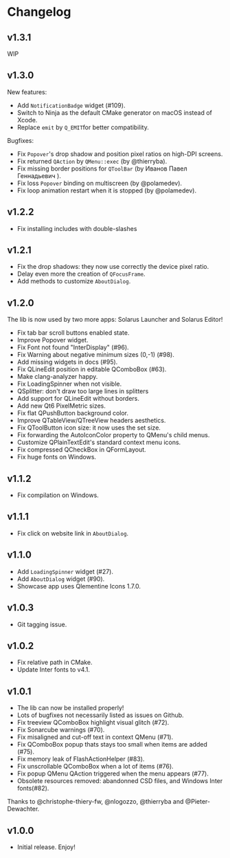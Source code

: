 # Changelog

## v1.3.1

WIP

## v1.3.0

New features:

- Add `NotificationBadge` widget (#109).
- Switch to Ninja as the default CMake generator on macOS instead of Xcode.
- Replace `emit` by `Q_EMIT`for better compatibility.

Bugfixes:

- Fix `Popover`'s drop shadow and position pixel ratios on high-DPI screens.
- Fix returned `QAction` by `QMenu::exec` (by @thierryba).
- Fix missing border positions for `QToolBar` (by Иванов Павел Геннадьевич
  ).
- Fix loss `Popover` binding on multiscreen (by @polamedev).
- Fix loop animation restart when it is stopped (by @polamedev).

## v1.2.2

- Fix installing includes with double-slashes

## v1.2.1

- Fix the drop shadows: they now use correctly the device pixel ratio.
- Delay even more the creation of `QFocusFrame`.
- Add methods to customize `AboutDialog`.

## v1.2.0

The lib is now used by two more apps: Solarus Launcher and Solarus Editor!

- Fix tab bar scroll buttons enabled state.
- Improve Popover widget.
- Fix Font not found "InterDisplay" (#96).
- Fix Warning about negative minimum sizes (0,-1) (#98).
- Add missing widgets in docs (#95).
- Fix QLineEdit position in editable QComboBox (#63).
- Make clang-analyzer happy.
- Fix LoadingSpinner when not visible.
- QSplitter: don't draw too large lines in splitters
- Add support for QLineEdit without borders.
- Add new Qt6 PixelMetric sizes.
- Fix flat QPushButton background color.
- Improve QTableView/QTreeView headers aesthetics.
- Fix QToolButton icon size: it now uses the set size.
- Fix forwarding the AutoIconColor property to QMenu's child menus.
- Customize QPlainTextEdit's standard context menu icons.
- Fix compressed QCheckBox in QFormLayout.
- Fix huge fonts on Windows.

## v1.1.2

- Fix compilation on Windows.

## v1.1.1

- Fix click on website link in `AboutDialog`.

## v1.1.0

- Add `LoadingSpinner` widget (#27).
- Add `AboutDialog` widget (#90).
- Showcase app uses Qlementine Icons 1.7.0.

## v1.0.3

- Git tagging issue.

## v1.0.2

- Fix relative path in CMake.
- Update Inter fonts to v4.1.

## v1.0.1

- The lib can now be installed properly!
- Lots of bugfixes not necessarily listed as issues on Github.
- Fix treeview QComboBox highlight visual glitch (#72).
- Fix Sonarcube warnings (#70).
- Fix misaligned and cut-off text in context QMenu (#71).
- Fix QComboBox popup thats stays too small when items are added (#75).
- Fix memory leak of FlashActionHelper (#83).
- Fix unscrollable QComboBox when a lot of items (#76).
- Fix popup QMenu QAction triggered when the menu appears (#77).
- Obsolete resources removed: abandonned CSD files, and Windows Inter fonts(#82).

Thanks to @christophe-thiery-fw, @nlogozzo, @thierryba and @Pieter-Dewachter.

## v1.0.0

- Initial release. Enjoy!
